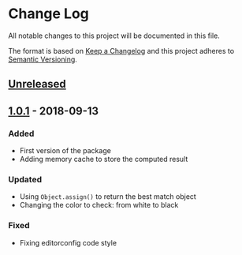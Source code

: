 # Change Log
All notable changes to this project will be documented in this file.

The format is based on [Keep a Changelog](http://keepachangelog.com/)
and this project adheres to [Semantic Versioning](http://semver.org/).

## [Unreleased][]

## [1.0.1][] - 2018-09-13

### Added
- First version of the package
- Adding memory cache to store the computed result 

### Updated
- Using `Object.assign()` to return the best match object
- Changing the color to check: from white to black

### Fixed
- Fixing editorconfig code style


[Unreleased]: https://github.com/willmendesneto/hex-to-css-filter/compare/v1.0.1...HEAD
[1.0.1]: https://github.com/willmendesneto/hex-to-css-filter/tree/v1.0.1
